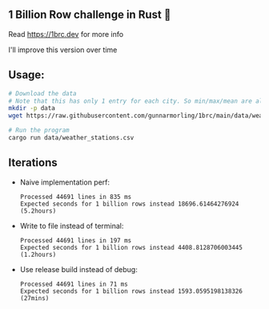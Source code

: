 ## 1 Billion Row challenge in Rust 🦀

Read https://1brc.dev for more info

I'll improve this version over time


## Usage:

```bash
# Download the data
# Note that this has only 1 entry for each city. So min/max/mean are all the same. You can use it only for demo
mkdir -p data
wget https://raw.githubusercontent.com/gunnarmorling/1brc/main/data/weather_stations.csv -O data/weather_stations.csv

# Run the program
cargo run data/weather_stations.csv
```

## Iterations

* Naive implementation perf:
    ```
    Processed 44691 lines in 835 ms
    Expected seconds for 1 billion rows instead 18696.61464276924 (5.2hours)
    ```

* Write to file instead of terminal:
    ```
    Processed 44691 lines in 197 ms
    Expected seconds for 1 billion rows instead 4408.8128706003445 (1.2hours)
    ```

* Use release build instead of debug:
    ```
    Processed 44691 lines in 71 ms
    Expected seconds for 1 billion rows instead 1593.0595198138326 (27mins)
    ```
